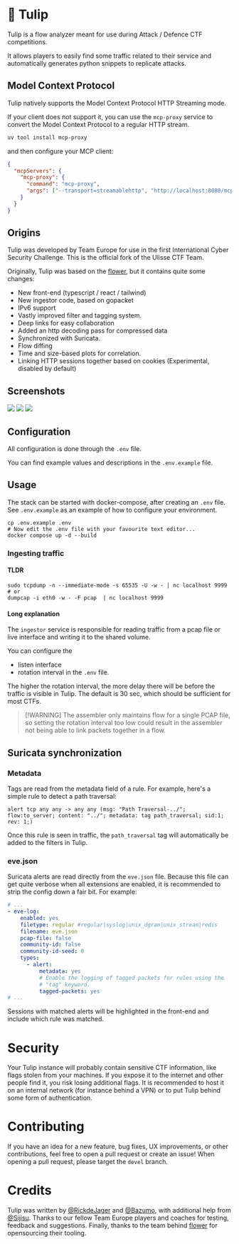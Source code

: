 <!--
SPDX-FileCopyrightText: 2018 - 2019 Nicolò Mazzucato <nicomazz@users.noreply.github.com>
SPDX-FileCopyrightText: 2018 Marco Squarcina <lavish@users.noreply.github.com>
SPDX-FileCopyrightText: 2018 nicomazz <nicolmazzucato@me.com>
SPDX-FileCopyrightText: 2018 nicomazz_dell <nicolmazzucato@me.com>
SPDX-FileCopyrightText: 2018 wert310 <310wert@gmail.com>
SPDX-FileCopyrightText: 2019 Emiliano Ciavatta <emiliano.ciavatta@studio.unibo.it>
SPDX-FileCopyrightText: 2020 nicomazz <nicomazz97@gmail.com>
SPDX-FileCopyrightText: 2022 Rick de Jager <rickdejager99@gmail.com>
SPDX-FileCopyrightText: 2022 Sijisu <mail@sijisu.eu>
SPDX-FileCopyrightText: 2024 - 2025 Eyad Issa <eyadlorenzo@gmail.com>

SPDX-License-Identifier: GPL-3.0-only
-->

# 🌷 Tulip

Tulip is a flow analyzer meant for use during Attack / Defence CTF competitions.

It allows players to easily find some traffic related to their service and automatically generates python snippets to replicate attacks.

## Model Context Protocol

Tulip natively supports the Model Context Protocol HTTP Streaming mode.

If your client does not support it, you can use the `mcp-proxy` service to convert the Model Context Protocol to a regular HTTP stream.

```sh
uv tool install mcp-proxy
```

and then configure your MCP client:

```json
{
  "mcpServers": {
    "mcp-proxy": {
      "command": "mcp-proxy",
      "args": ["--transport=streamablehttp", "http://localhost:8080/mcp"]
    }
  }
}
```

## Origins

Tulip was developed by Team Europe for use in the first International Cyber Security Challenge. This is the official fork of the Ulisse CTF Team.

Originally, Tulip was based on the [flower](https://github.com/secgroup/flower), but it contains quite some changes:

- New front-end (typescript / react / tailwind)
- New ingestor code, based on gopacket
- IPv6 support
- Vastly improved filter and tagging system.
- Deep links for easy collaboration
- Added an http decoding pass for compressed data
- Synchronized with Suricata.
- Flow diffing
- Time and size-based plots for correlation.
- Linking HTTP sessions together based on cookies (Experimental, disabled by default)

## Screenshots

![](./demo_images/demo1.png)
![](./demo_images/demo2.png)
![](./demo_images/demo3.png)

## Configuration

All configuration is done through the `.env` file.

You can find example values and descriptions in the `.env.example` file.

## Usage

The stack can be started with docker-compose, after creating an `.env` file. See `.env.example` as an example of how to configure your environment.

```shell
cp .env.example .env
# Now edit the .env file with your favourite text editor...
docker compose up -d --build
```

### Ingesting traffic

#### TLDR

```
sudo tcpdump -n --immediate-mode -s 65535 -U -w - | nc localhost 9999
# or
dumpcap -i eth0 -w - -F pcap  | nc localhost 9999
```

#### Long explanation

The `ingestor` service is responsible for reading traffic from a pcap file or live interface and writing it to the shared volume.

You can configure the

- listen interface
- rotation interval
  in the `.env` file.

The higher the rotation interval, the more delay there will be before the traffic is visible in Tulip. The default is 30 sec, which should be sufficient for most CTFs.

> [!WARNING] The assembler only maintains flow for a single PCAP file, so setting the rotation interval too low could result in the assembler not being able to link packets together in a flow.

## Suricata synchronization

### Metadata

Tags are read from the metadata field of a rule. For example, here's a simple rule to detect a path traversal:

```
alert tcp any any -> any any (msg: "Path Traversal-../"; flow:to_server; content: "../"; metadata: tag path_traversal; sid:1; rev: 1;)
```

Once this rule is seen in traffic, the `path_traversal` tag will automatically be added to the filters in Tulip.

### eve.json

Suricata alerts are read directly from the `eve.json` file. Because this file can get quite verbose when all extensions are enabled, it is recommended to strip the config down a fair bit. For example:

```yaml
# ...
- eve-log:
    enabled: yes
    filetype: regular #regular|syslog|unix_dgram|unix_stream|redis
    filename: eve.json
    pcap-file: false
    community-id: false
    community-id-seed: 0
    types:
      - alert:
          metadata: yes
          # Enable the logging of tagged packets for rules using the
          # "tag" keyword.
          tagged-packets: yes
# ...
```

Sessions with matched alerts will be highlighted in the front-end and include which rule was matched.

# Security

Your Tulip instance will probably contain sensitive CTF information, like flags stolen from your machines. If you expose it to the internet and other people find it, you risk losing additional flags. It is recommended to host it on an internal network (for instance behind a VPN) or to put Tulip behind some form of authentication.

# Contributing

If you have an idea for a new feature, bug fixes, UX improvements, or other contributions, feel free to open a pull request or create an issue!
When opening a pull request, please target the `devel` branch.

# Credits

Tulip was written by [@RickdeJager](https://github.com/rickdejager) and [@Bazumo](https://github.com/bazumo), with additional help from [@Sijisu](https://github.com/sijisu). Thanks to our fellow Team Europe players and coaches for testing, feedback and suggestions. Finally, thanks to the team behind [flower](https://github.com/secgroup/flower) for opensourcing their tooling.
